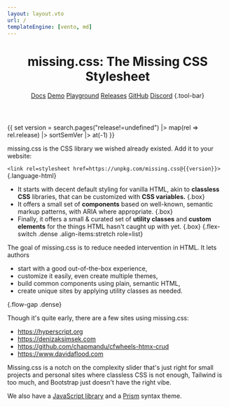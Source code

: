 ```yaml
---
layout: layout.vto
url: /
templateEngine: [vento, md]
---
```


<header>

# <span class=allcaps>missing<wbr>.css<v-h>:</v-h></span> <sub-title>The Missing CSS Stylesheet</sub-title>

<nav>

[Docs](/docs/) 
[Demo](/demos/) 
[Playground](/playground/) 
[Releases](/releases/) 
[GitHub](https://github.com/bigskysoftware/missing) 
[Discord](https://htmx.org/discord)
{.tool-bar}

</nav>

</header>

<main>

{{ set version = search.pages("release!=undefined") |>
    map(rel => rel.release) |> sortSemVer |> at(-1) }}

missing.css is the CSS library we wished already existed.
Add it to your website:

`<link rel=stylesheet href=https://unpkg.com/missing.css@{{version}}>`{.language-html}

 * It starts with decent default styling for vanilla HTML, akin to **classless CSS** libraries, that can be customized with **CSS variables.** {.box}
 * It offers a small set of **components** based on well-known, semantic markup patterns, with ARIA where appropriate. {.box}
 * Finally, it offers a small & curated set of **utility classes** and **custom elements** for the things HTML hasn't caught up with yet. {.box}
{.flex-switch .dense .align-items:stretch role=list}

The goal of missing.css is to reduce needed intervention in HTML. It lets
authors

 - start with a good out-of-the-box experience,
 - customize it easily, even create multiple themes,
 - build common components using plain, semantic HTML,
 - create unique sites by applying utility classes as needed.

{.flow-gap .dense}

Though it's quite early, there are a few sites using missing.css:

 - <https://hyperscript.org>
 - <https://denizaksimsek.com>
 - <https://github.com/chapmandu/cfwheels-htmx-crud>
 - <https://www.davidaflood.com>

Missing.css is a notch on the complexity slider that's just right for small projects and personal sites where 
 classless CSS is not enough,
 Tailwind is too much, and
 Bootstrap just doesn't have the right vibe.

We also have a [JavaScript library](/docs/js) and a [Prism](https://prismjs.com) syntax theme.

</main>

